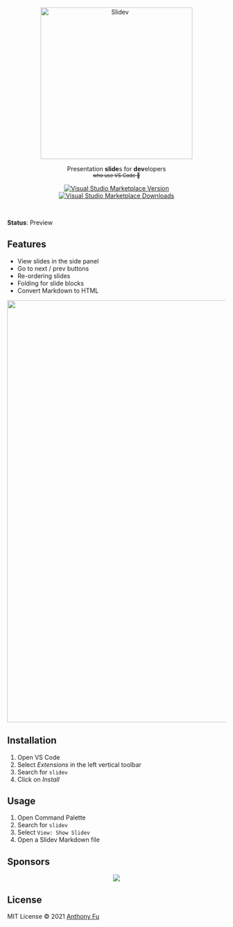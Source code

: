<br>
<p align="center">
<a href="https://github.com/slidevjs/slidev" target="_blank">
<img src="https://github.com/slidevjs/slidev/blob/main/assets/logo-for-vscode.png?raw=true" alt="Slidev" width="350"/>
</a>
</p>

<p align="center">
Presentation <b>slide</b>s for <b>dev</b>elopers<br>
<sup><del>who use VS Code 🤣</del></sup>
</p>


<p align="center">
<a href="https://marketplace.visualstudio.com/items?itemName=antfu.slidev" target="__blank"><img src="https://img.shields.io/visual-studio-marketplace/v/antfu.slidev.svg?color=4EC5D4&amp;label=VS%20Code%20Marketplace&logo=visual-studio-code" alt="Visual Studio Marketplace Version" /></a>
<a href="https://marketplace.visualstudio.com/items?itemName=antfu.slidev" target="__blank"><img src="https://img.shields.io/visual-studio-marketplace/d/antfu.slidev.svg?color=2B90B6" alt="Visual Studio Marketplace Downloads" /></a>
</p>

<br>

**Status**: Preview

## Features

- View slides in the side panel
- Go to next / prev buttons
- Re-ordering slides
- Folding for slide blocks
- Convert Markdown to HTML

<img width="974" src="https://user-images.githubusercontent.com/11247099/116809994-cc2caa00-ab73-11eb-879f-60585747c3c9.png">

## Installation

1. Open VS Code
2. Select _Extensions_ in the left vertical toolbar
3. Search for `slidev`
4. Click on _Install_

## Usage

1. Open Command Palette
2. Search for `slidev`
3. Select `View: Show Slidev`
4. Open a Slidev Markdown file

## Sponsors

<p align="center">
  <a href="https://antfu.me/sponsor">
    <img src='https://cdn.jsdelivr.net/gh/antfu/static/sponsors.png'/>
  </a>
</p>

## License

MIT License © 2021 [Anthony Fu](https://github.com/antfu)
